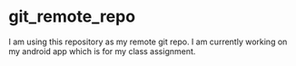 git_remote_repo
===============
I am using this repository as my remote git repo. 
I am currently working on my android app which is for my class assignment. 
